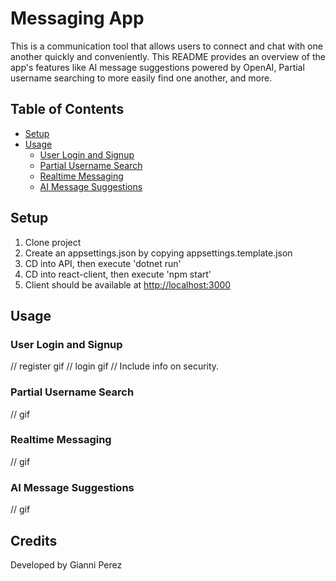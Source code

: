 # Messaging App

This is a communication tool that allows users to connect and chat with one another quickly and conveniently. This README provides an overview of the app's features like AI message suggestions powered by OpenAI, Partial username searching to more easily find one another, and more.

## Table of Contents

- [Setup](#setup)
- [Usage](#usage)
    - [User Login and Signup](#user-login-and-signup)
    - [Partial Username Search](#partial-username-search)
    - [Realtime Messaging](#realtime-messaging)
    - [AI Message Suggestions](#ai-message-suggestions)

## Setup
1. Clone project
2. Create an appsettings.json by copying appsettings.template.json
3. CD into API, then execute 'dotnet run'
4. CD into react-client, then execute 'npm start'
5. Client should be available at [http://localhost:3000](http://localhost:3000)

## Usage

### User Login and Signup
// register gif
// login gif
// Include info on security.

### Partial Username Search
// gif
### Realtime Messaging
// gif
### AI Message Suggestions
// gif
## Credits
Developed by Gianni Perez
